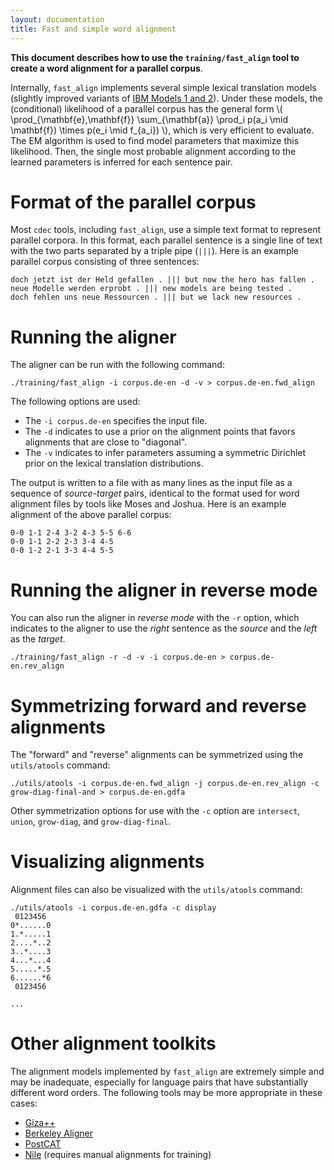 ```yaml
---
layout: documentation
title: Fast and simple word alignment
---
```

**This document describes how to use the `training/fast_align` tool to create a word alignment for a parallel corpus**.

Internally, `fast_align` implements several simple lexical translation models (slightly improved variants of [IBM Models 1 and 2](http://acl.ldc.upenn.edu/J/J93/J93-2003.pdf)). Under these models, the (conditional) likelihood of a parallel corpus has the general form <span>\\( \prod\_{\mathbf{e},\mathbf{f}} \sum\_{\mathbf{a}} \prod\_i p(a_i \mid \mathbf{f}) \times p(e\_i \mid f\_{a\_i}) \\)</span>, which is very efficient to evaluate. The EM algorithm is used to find model parameters that maximize this likelihood. Then, the single most probable alignment according to the learned parameters is inferred for each sentence pair.

# Format of the parallel corpus
Most `cdec` tools, including `fast_align`, use a simple text format to represent parallel corpora. In this format, each parallel sentence is a single line of text with the two parts separated by a triple pipe (`|||`). Here is an example parallel corpus consisting of three sentences:

    doch jetzt ist der Held gefallen . ||| but now the hero has fallen .
    neue Modelle werden erprobt . ||| new models are being tested .
    doch fehlen uns neue Ressourcen . ||| but we lack new resources .

# Running the aligner

The aligner can be run with the following command:

    ./training/fast_align -i corpus.de-en -d -v > corpus.de-en.fwd_align

The following options are used:

- The `-i corpus.de-en` specifies the input file.
- The `-d` indicates to use a prior on the alignment points that favors alignments that are close to "diagonal".
- The `-v` indicates to infer parameters assuming a symmetric Dirichlet prior on the lexical translation distributions.

The output is written to a file with as many lines as the input file as a sequence of *source-target* pairs, identical to the format used for word alignment files by tools like Moses and Joshua. Here is an example alignment of the above parallel corpus:

    0-0 1-1 2-4 3-2 4-3 5-5 6-6
    0-0 1-1 2-2 2-3 3-4 4-5
    0-0 1-2 2-1 3-3 4-4 5-5

# Running the aligner in reverse mode

You can also run the aligner in *reverse mode* with the `-r` option, which indicates to the aligner to use the *right* sentence as the *source* and the *left* as the *target*.

    ./training/fast_align -r -d -v -i corpus.de-en > corpus.de-en.rev_align

# Symmetrizing forward and reverse alignments

The "forward" and "reverse" alignments can be symmetrized using the `utils/atools` command:

    ./utils/atools -i corpus.de-en.fwd_align -j corpus.de-en.rev_align -c grow-diag-final-and > corpus.de-en.gdfa

Other symmetrization options for use with the `-c` option are `intersect`, `union`, `grow-diag`, and `grow-diag-final`.

# Visualizing alignments

Alignment files can also be visualized with the `utils/atools` command:

    ./utils/atools -i corpus.de-en.gdfa -c display
     0123456
    0*......0
    1.*.....1
    2....*..2
    3..*....3
    4...*...4
    5.....*.5
    6......*6
     0123456
    
    ...

# Other alignment toolkits
The alignment models implemented by `fast_align` are extremely simple and may be inadequate, especially for language pairs that have substantially different word orders. The following tools may be more appropriate in these cases:

- [Giza++](http://code.google.com/p/giza-pp/)
- [Berkeley Aligner](http://code.google.com/p/berkeleyaligner/)
- [PostCAT](http://www.seas.upenn.edu/~strctlrn/CAT/CAT.html)
- [Nile](http://www.isi.edu/~riesa/software/nile/) (requires manual alignments for training)

